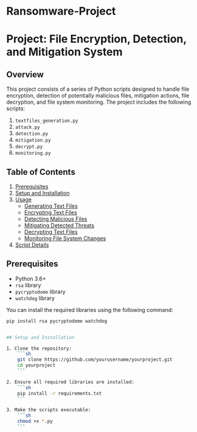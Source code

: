 # Ransomware-Project

# Project: File Encryption, Detection, and Mitigation System

## Overview

This project consists of a series of Python scripts designed to handle file encryption, detection of potentially malicious files, mitigation actions, file decryption, and file system monitoring. The project includes the following scripts:

1. `textfiles_generation.py`
2. `attack.py`
3. `detection.py`
4. `mitigation.py`
5. `decrypt.py`
6. `monitoring.py`
   
## Table of Contents

1. [Prerequisites](#prerequisites)
2. [Setup and Installation](#setup-and-installation)
3. [Usage](#usage)
    - [Generating Text Files](#generating-text-files)
    - [Encrypting Text Files](#encrypting-text-files)
    - [Detecting Malicious Files](#detecting-malicious-files)
    - [Mitigating Detected Threats](#mitigating-detected-threats)
    - [Decrypting Text Files](#decrypting-text-files)
    - [Monitoring File System Changes](#monitoring-file-system-changes)
4. [Script Details](#scriptdetails)


## Prerequisites

- Python 3.6+
- `rsa` library
- `pycryptodome` library
- `watchdog` library

You can install the required libraries using the following command:
```sh
pip install rsa pycryptodome watchdog


## Setup and Installation

1. Clone the repository:
    ```sh
    git clone https://github.com/yourusername/yourproject.git
    cd yourproject
    ```

2. Ensure all required libraries are installed:
    ```sh
    pip install -r requirements.txt
    ```

3. Make the scripts executable:
    ```sh
    chmod +x *.py
    ```
